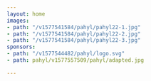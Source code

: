 ```yaml
---
layout: home
images:
- path: "/v1577541584/pahyl/pahyl22-1.jpg"
- path: "/v1577541584/pahyl/pahyl22-2.jpg"
- path: "/v1577541584/pahyl/pahyl22-3.jpg"
sponsors:
- path: "/v1577544482/pahyl/logo.svg"
- path: pahyl/v1577557509/pahyl/adapted.jpg

---
```

